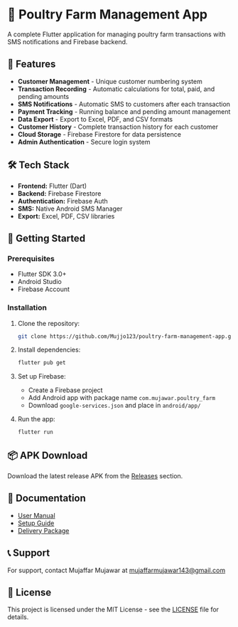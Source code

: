﻿# 🐔 Poultry Farm Management App

A complete Flutter application for managing poultry farm transactions with SMS notifications and Firebase backend.

## 📱 Features

- **Customer Management** - Unique customer numbering system
- **Transaction Recording** - Automatic calculations for total, paid, and pending amounts
- **SMS Notifications** - Automatic SMS to customers after each transaction
- **Payment Tracking** - Running balance and pending amount management
- **Data Export** - Export to Excel, PDF, and CSV formats
- **Customer History** - Complete transaction history for each customer
- **Cloud Storage** - Firebase Firestore for data persistence
- **Admin Authentication** - Secure login system

## 🛠️ Tech Stack

- **Frontend:** Flutter (Dart)
- **Backend:** Firebase Firestore
- **Authentication:** Firebase Auth
- **SMS:** Native Android SMS Manager
- **Export:** Excel, PDF, CSV libraries

## 🚀 Getting Started

### Prerequisites

- Flutter SDK 3.0+
- Android Studio
- Firebase Account

### Installation

1. Clone the repository:
   ```bash
   git clone https://github.com/Mujjo123/poultry-farm-management-app.git
   ```

2. Install dependencies:
   ```bash
   flutter pub get
   ```

3. Set up Firebase:
   - Create a Firebase project
   - Add Android app with package name `com.mujawar.poultry_farm`
   - Download `google-services.json` and place in `android/app/`

4. Run the app:
   ```bash
   flutter run
   ```

## 📦 APK Download

Download the latest release APK from the [Releases](https://github.com/Mujjo123/poultry-farm-management-app/releases) section.

## 📖 Documentation

- [User Manual](USER_MANUAL.md)
- [Setup Guide](SETUP_GUIDE.md)
- [Delivery Package](DELIVERY_PACKAGE.md)

## 📞 Support

For support, contact Mujaffar Mujawar at mujaffarmujawar143@gmail.com

## 📄 License


This project is licensed under the MIT License - see the [LICENSE](LICENSE) file for details.
